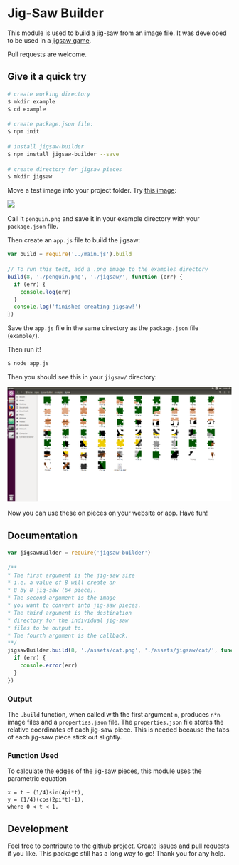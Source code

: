 # Jig-Saw Builder
This module is used to build a jig-saw from an image file. It was developed to be used in a [jigsaw game](https://github.com/CalumForsterDev/multiplayer-puzzle-game).

Pull requests are welcome.

## Give it a quick try
```sh
# create working directory
$ mkdir example
$ cd example

# create package.json file:
$ npm init

# install jigsaw-builder
$ npm install jigsaw-builder --save

# create directory for jigsaw pieces
$ mkdir jigsaw
```
Move a test image into your project folder. Try [this image](https://cdn.pixabay.com/photo/2016/08/28/13/31/explorer-1625959_640.png):

<img src="https://cdn.pixabay.com/photo/2016/08/28/13/31/explorer-1625959_640.png" width="200">

Call it `penguin.png` and save it in your example directory with your `package.json` file.

Then create an `app.js` file to build the jigsaw:
```js
var build = require('../main.js').build

// To run this test, add a .png image to the examples directory
build(8, './penguin.png', './jigsaw/', function (err) {
  if (err) {
    console.log(err)
  }
  console.log('finished creating jigsaw!')
})
```

Save the `app.js` file in the same directory as the `package.json` file (`example/`).

Then run it!
```sh
$ node app.js
```

Then you should see this in your `jigsaw/` directory:

<img src="https://raw.githubusercontent.com/CalumForsterDev/jigsaw-builder/master/examples/screenshot.png" width="600">

Now you can use these on pieces on your website or app. Have fun!



## Documentation
```js
var jigsawBuilder = require('jigsaw-builder')

/**
* The first argument is the jig-saw size
* i.e. a value of 8 will create an
* 8 by 8 jig-saw (64 piece).
* The second argument is the image
* you want to convert into jig-saw pieces.
* The third argument is the destination
* directory for the individual jig-saw
* files to be output to.
* The fourth argument is the callback.
**/
jigsawBuilder.build(8, './assets/cat.png', './assets/jigsaw/cat/', function (err) => {
  if (err) {
    console.error(err)
  }
})
```

### Output
The `.build` function, when called with the first argument `n`, produces `n*n` image files and a `properties.json` file. The `properties.json` file stores the relative coordinates of each jig-saw piece. This is needed because the tabs of each jig-saw piece stick out slightly.

### Function Used
To calculate the edges of the jig-saw pieces, this module uses the parametric equation
```
x = t + (1/4)sin(4pi*t),
y = (1/4)(cos(2pi*t)-1),
where 0 < t < 1.
```

## Development
Feel free to contribute to the github project. Create issues and pull requests if you like. This package still has a long way to go! Thank you for any help.
